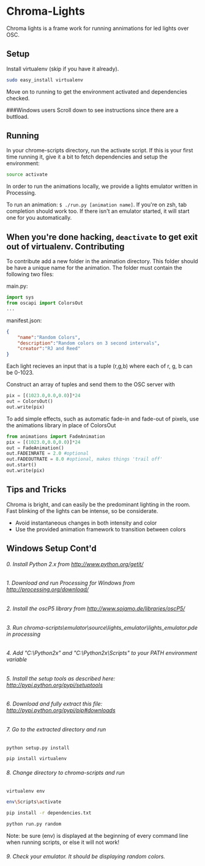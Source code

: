Chroma-Lights
=============

Chroma lights is a frame work for running annimations for led lights over OSC.

Setup
-----
Install virtualenv (skip if you have it already).

```bash
sudo easy_install virtualenv
```

Move on to running to get the environment activated and dependencies checked.

###Windows users
Scroll down to see instructions since there are a buttload.

Running
-------
In your chrome-scripts directory, run the activate script. If this is your first time running it, give it a bit to fetch dependencies and setup the environment:

```bash
source activate
```

In order to run the animations locally, we provide a lights emulator written in Processing.

To run an animation: `$ ./run.py [animation name]`. If you're on zsh, tab completion should work too. If there isn't an emulator started, it will start one for you automatically.

When you're done hacking, `deactivate` to get exit out of virtualenv.
Contributing
------------
To contribute add a new folder in the animation directory. 
This folder should be have a unique name for the animation.
The folder must contain the following two files:

main.py:

```python
import sys
from oscapi import ColorsOut
...
```

manifest.json:

```json
{
	"name":"Random Colors",
	"description":"Random colors on 3 second intervals",
	"creator":"RJ and Reed"
}
```

Each light recieves an input that is a tuple (r,g,b) where each of r, g, b can be 0-1023.

Construct an array of tuples and send them to the OSC server with 

```python
pix = [(1023.0,0.0,0.0)]*24
out = ColorsOut()
out.write(pix)
```

To add simple effects, such as automatic fade-in and fade-out of pixels, use the animations library in place of ColorsOut

```python
from animations import FadeAnimation
pix = [(1023.0,0.0,0.0)]*24
out = FadeAnimation()
out.FADEINRATE = 2.0 #optional
out.FADEOUTRATE = 8.0 #optional, makes things 'trail off'
out.start()
out.write(pix)
```

Tips and Tricks
---------------

Chroma is bright, and can easily be the predominant lighting in the room.  Fast blinking of the lights can be intense, so be considerate.

* Avoid instantaneous changes in both intensity and color
* Use the provided animation framework to transition between colors

Windows Setup Cont'd
--------------------
###### 0. Install Python 2.x from http://www.python.org/getit/

###### 1. Download and run Processing for Windows from http://processing.org/download/

###### 2. Install the oscP5 library from http://www.sojamo.de/libraries/oscP5/

###### 3. Run chroma-scripts\emulator\source\lights_emulator\lights_emulator.pde in processing

###### 4. Add "C:\Python2x" and "C:\Python2x\Scripts" to your PATH environment variable

###### 5. Install the setup tools as described here: http://pypi.python.org/pypi/setuptools

###### 6. Download and fully extract this file: http://pypi.python.org/pypi/pip#downloads

###### 7. Go to the extracted directory and run 
```bash
python setup.py install
```
```bash
pip install virtualenv
```

###### 8. Change directory to chroma-scripts and run
```bash
virtualenv env
```
```bash
env\Scripts\activate
```
```bash
pip install -r dependencies.txt
```
```bash
python run.py random
```
Note: be sure (env) is displayed at the beginning of every command line when running scripts, or else it will not work!

###### 9. Check your emulator. It should be displaying random colors.